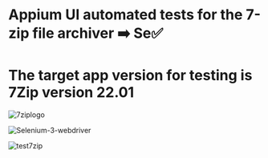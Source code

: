 # Appium UI automated tests for the 7-zip file archiver ➡️ Se✅
# The target app version for testing is 7Zip version 22.01

![7ziplogo](https://user-images.githubusercontent.com/90700181/231381811-d507c99c-a397-49cc-ab3f-dc75c8c23463.png)


![Selenium-3-webdriver](https://user-images.githubusercontent.com/90700181/231382344-1d45dba5-59ca-430b-8c6f-9ac196790589.jpg)

![test7zip](https://user-images.githubusercontent.com/90700181/231382400-9555a1a9-a37b-4bce-81ce-e82c6b3084f0.png)

